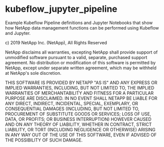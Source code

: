 # kubeflow_jupyter_pipeline
Example Kubeflow Pipeline definitions and Jupyter Notebooks that show how NetApp data management functions can be performed using Kubeflow and Jupyter.

c) 2019 NetApp Inc. (NetApp), All Rights Reserved

NetApp disclaims all warranties, excepting NetApp shall provide support of unmodified software pursuant to a valid, separate, purchased support agreement. No distribution or modification of this software is permitted by NetApp, except under separate written agreement, which may be withheld at NetApp's sole discretion.

THIS SOFTWARE IS PROVIDED BY NETAPP "AS IS" AND ANY EXPRESS OR IMPLIED WARRANTIES, INCLUDING, BUT NOT LIMITED TO, THE IMPLIED WARRANTIES OF MERCHANTABILITY AND FITNESS FOR A PARTICULAR PURPOSE ARE DISCLAIMED. IN NO EVENT SHALL NETAPP BE LIABLE FOR ANY DIRECT, INDIRECT, INCIDENTAL, SPECIAL, EXEMPLARY, OR CONSEQUENTIAL DAMAGES (INCLUDING, BUT NOT LIMITED TO, PROCUREMENT OF SUBSTITUTE GOODS OR SERVICES; LOSS OF USE, DATA, OR PROFITS; OR BUSINESS INTERRUPTION) HOWEVER CAUSED AND ON ANY THEORY OF LIABILITY, WHETHER IN CONTRACT, STRICT LIABILITY, OR TORT (INCLUDING NEGLIGENCE OR OTHERWISE) ARISING IN ANY WAY OUT OF THE USE OF THIS SOFTWARE, EVEN IF ADVISED OF THE POSSIBILITY OF SUCH DAMAGE.
